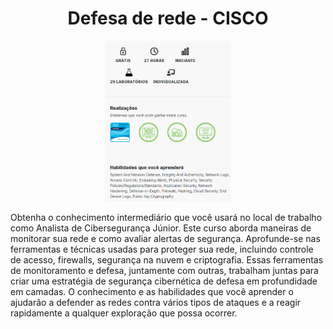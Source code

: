 
<h1 align="center"> Defesa de rede - CISCO </h1>

<p align="center">
<img alt="" src="/ASSETS/defesaDeRedes-CISCO.png"width="40%">
</p>


<P> Obtenha o conhecimento intermediário que você usará no local de trabalho como Analista de Cibersegurança Júnior. Este curso aborda maneiras de monitorar sua rede e como avaliar alertas de segurança. Aprofunde-se nas ferramentas e técnicas usadas para proteger sua rede, incluindo controle de acesso, firewalls, segurança na nuvem e criptografia. Essas ferramentas de monitoramento e defesa, juntamente com outras, trabalham juntas para criar uma estratégia de segurança cibernética de defesa em profundidade em camadas. O conhecimento e as habilidades que você aprender o ajudarão a defender as redes contra vários tipos de ataques e a reagir rapidamente a qualquer exploração que possa ocorrer. </P>